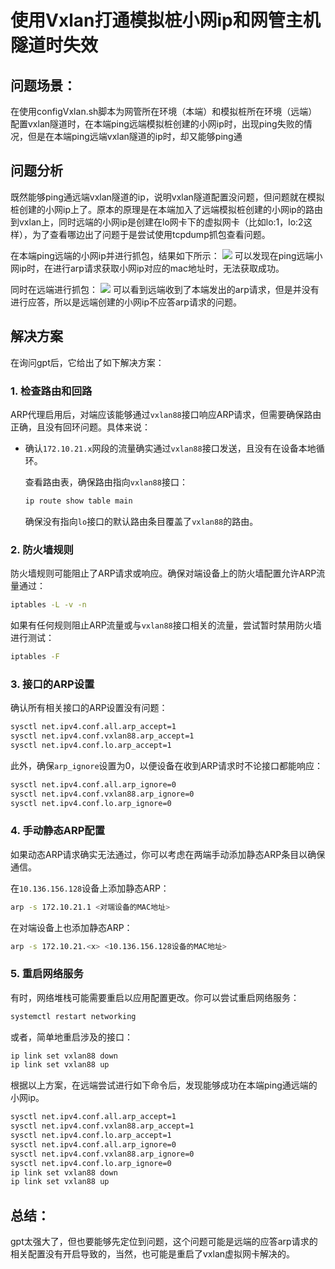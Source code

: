 # 使用Vxlan打通模拟桩小网ip和网管主机隧道时失效

## 问题场景：

在使用configVxlan.sh脚本为网管所在环境（本端）和模拟桩所在环境（远端）配置vxlan隧道时，在本端ping远端模拟桩创建的小网ip时，出现ping失败的情况，但是在本端ping远端vxlan隧道的ip时，却又能够ping通

## 问题分析

既然能够ping通远端vxlan隧道的ip，说明vxlan隧道配置没问题，但问题就在模拟桩创建的小网ip上了。原本的原理是在本端加入了远端模拟桩创建的小网ip的路由到vxlan上，同时远端的小网ip是创建在lo网卡下的虚拟网卡（比如lo:1，lo:2这样），为了查看哪边出了问题于是尝试使用tcpdump抓包查看问题。

在本端ping远端的小网ip并进行抓包，结果如下所示：
![](http://image.huawei.com/tiny-lts/v1/images/70ded0f2ff279a62519ee4c9215cc1d9_1042x525.png@900-0-90-f.png)
可以发现在ping远端小网ip时，在进行arp请求获取小网ip对应的mac地址时，无法获取成功。

同时在远端进行抓包：
![](http://image.huawei.com/tiny-lts/v1/images/edc4788ae85c52d190fabcc9c14b9ac7_657x411.png@900-0-90-f.png)
可以看到远端收到了本端发出的arp请求，但是并没有进行应答，所以是远端创建的小网ip不应答arp请求的问题。

## 解决方案

在询问gpt后，它给出了如下解决方案：

### 1. **检查路由和回路**

ARP代理启用后，对端应该能够通过`vxlan88`接口响应ARP请求，但需要确保路由正确，且没有回环问题。具体来说：

- 确认`172.10.21.x`网段的流量确实通过`vxlan88`接口发送，且没有在设备本地循环。
  
  查看路由表，确保路由指向`vxlan88`接口：
  
  ```bash
  ip route show table main
  ```
  
  确保没有指向`lo`接口的默认路由条目覆盖了`vxlan88`的路由。

### 2. **防火墙规则**

防火墙规则可能阻止了ARP请求或响应。确保对端设备上的防火墙配置允许ARP流量通过：

```bash
iptables -L -v -n
```

如果有任何规则阻止ARP流量或与`vxlan88`接口相关的流量，尝试暂时禁用防火墙进行测试：

```bash
iptables -F
```

### 3. **接口的ARP设置**

确认所有相关接口的ARP设置没有问题：

```bash
sysctl net.ipv4.conf.all.arp_accept=1
sysctl net.ipv4.conf.vxlan88.arp_accept=1
sysctl net.ipv4.conf.lo.arp_accept=1
```

此外，确保`arp_ignore`设置为0，以便设备在收到ARP请求时不论接口都能响应：

```bash
sysctl net.ipv4.conf.all.arp_ignore=0
sysctl net.ipv4.conf.vxlan88.arp_ignore=0
sysctl net.ipv4.conf.lo.arp_ignore=0
```

### 4. **手动静态ARP配置**

如果动态ARP请求确实无法通过，你可以考虑在两端手动添加静态ARP条目以确保通信。

在`10.136.156.128`设备上添加静态ARP：

```bash
arp -s 172.10.21.1 <对端设备的MAC地址>
```

在对端设备上也添加静态ARP：

```bash
arp -s 172.10.21.<x> <10.136.156.128设备的MAC地址>
```

### 5. **重启网络服务**

有时，网络堆栈可能需要重启以应用配置更改。你可以尝试重启网络服务：

```bash
systemctl restart networking
```

或者，简单地重启涉及的接口：

```bash
ip link set vxlan88 down
ip link set vxlan88 up
```

根据以上方案，在远端尝试进行如下命令后，发现能够成功在本端ping通远端的小网ip。

```bash
sysctl net.ipv4.conf.all.arp_accept=1
sysctl net.ipv4.conf.vxlan88.arp_accept=1
sysctl net.ipv4.conf.lo.arp_accept=1
sysctl net.ipv4.conf.all.arp_ignore=0
sysctl net.ipv4.conf.vxlan88.arp_ignore=0
sysctl net.ipv4.conf.lo.arp_ignore=0
ip link set vxlan88 down
ip link set vxlan88 up
```

## 总结：

gpt太强大了，但也要能够先定位到问题，这个问题可能是远端的应答arp请求的相关配置没有开启导致的，当然，也可能是重启了vxlan虚拟网卡解决的。
